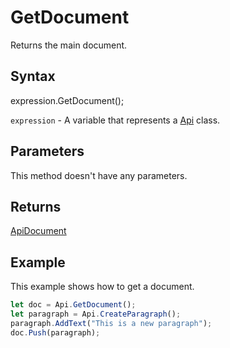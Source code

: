 # GetDocument

Returns the main document.

## Syntax

expression.GetDocument();

`expression` - A variable that represents a [Api](../Api.md) class.

## Parameters

This method doesn't have any parameters.

## Returns

[ApiDocument](../../ApiDocument/ApiDocument.md)

## Example

This example shows how to get a document.

```javascript
let doc = Api.GetDocument();
let paragraph = Api.CreateParagraph();
paragraph.AddText("This is a new paragraph");
doc.Push(paragraph);
```
